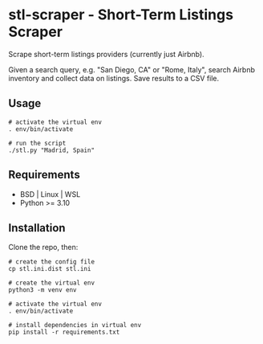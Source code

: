 # stl-scraper - Short-Term Listings Scraper

Scrape short-term listings providers (currently just Airbnb).

Given a search query, e.g. "San Diego, CA" or "Rome, Italy", search Airbnb inventory and collect data on listings. Save results to a CSV file.

## Usage

```shell
# activate the virtual env
. env/bin/activate

# run the script
./stl.py "Madrid, Spain"
```

## Requirements

- BSD | Linux | WSL
- Python >= 3.10

## Installation

Clone the repo, then:

```shell
# create the config file
cp stl.ini.dist stl.ini

# create the virtual env
python3 -m venv env

# activate the virtual env
. env/bin/activate

# install dependencies in virtual env
pip install -r requirements.txt
```
